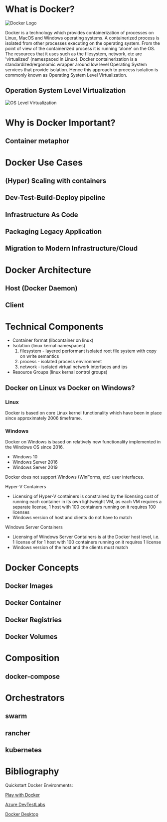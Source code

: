 What is Docker?
===============
![Docker Logo](/docker-demo/images/docker-logo.png)

Docker is a technology which provides containerization of processes on Linux, MacOS and Windows operating systems. A containerized process is isolated from other processes executing on the operating system. From the point of view of the containerized process it is running 'alone' on the OS. The resources that it uses such as the filesystem, network, etc are 'virtualized' (namespaced in Linux). Docker containerization is a standardized/ergonomic wrapper around low level Operating System services that provide isolation. Hence this approach to process isolation is commonly known as Operating System Level Virtualization.

Operation System Level Virtualization
-------------------------------------
![OS Level Virtualization](/docker-demo/images/docker-virtualization.png)


Why is Docker Important?
========================

Container metaphor
------------------

Docker Use Cases
================

(Hyper) Scaling with containers
-------------------------------

Dev-Test-Build-Deploy pipeline
------------------------------

Infrastructure As Code
----------------------

Packaging Legacy Application
----------------------------

Migration to Modern Infrastructure/Cloud
----------------------------------------

Docker Architecture
===================

Host (Docker Daemon)
--------------------

Client
------

Technical Components
====================
- Container format (libcontainer on linux)
- Isolation (linux kernal namespaces)
    1. filesystem - layered performant isolated root file system with copy on write semantics
    2. process - isolated process environment
    3. network - isolated virtual network interfaces and ips
- Resource Groups (linux kernal control groups)

Docker on Linux vs Docker on Windows?
-------------------------------------

### Linux

Docker is based on core Linux kernel functionality which have been in place since approximately 2006 timeframe. 

### Windows

Docker on Windows is based on relatively new functionality implemented in the Windows OS since 2016. 
- Windows 10
- Windows Server 2016
- Windows Server 2019

Docker does not support Windows (WinForms, etc) user interfaces.

Hyper-V Containers
- Licensing of Hyper-V containers is constrained by the licensing cost of running each container in its own lightweight VM, as each VM requires a separate license, 1 host with 100 containers running on it requires 100 licenses
- Windows version of host and clients do not have to match

Windows Server Containers
- Licensing of Windows Server Containers is at the Docker host level, i.e. 1 license of for 1 host with 100 containers running on it requires 1 license
- Windows version of the host and the clients must match

Docker Concepts
===============

Docker Images
-------------

Docker Container
----------------

Docker Registries
-----------------

Docker Volumes
--------------

Composition 
===========

docker-compose
--------------

Orchestrators
============

swarm
-----

rancher
-------

kubernetes
----------

Bibliography
============

Quickstart Docker Environments:

[Play with Docker](https://labs.play-with-docker.com/)

[Azure DevTestLabs](https://azure.microsoft.com/en-us/services/devtest-lab/)

[Docker Desktop](https://www.docker.com/products/docker-desktop)
